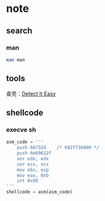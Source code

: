 # note

## search

### man

```bash
man man
```

## tools

查壳：[Detect It Easy](https://github.com/horsicq/Detect-It-Easy)

## shellcode

### execve sh

```python
asm_code = '''
    push 68732d    /* 682f736800 */
    push 6e69622f
    xor edx, edx
    xor ecx, ecx
    mov ebx, esp
    mov eax, 0xb
    int 0x80
'''
shellcode = asm(asm_code)
```


